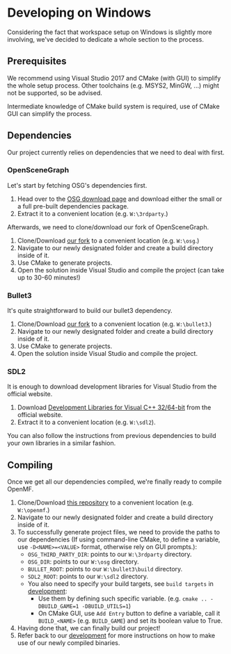 # Developing on Windows

Considering the fact that workspace setup on Windows is slightly more involving, we've decided to dedicate a whole section to the process.

## Prerequisites

We recommend using Visual Studio 2017 and CMake (with GUI) to simplify the whole setup process. Other toolchains (e.g. MSYS2, MinGW, ...) might not be supported, so be advised.

Intermediate knowledge of CMake build system is required, use of CMake GUI can simplify the process.

## Dependencies

Our project currently relies on dependencies that we need to deal with first.

### OpenSceneGraph

Let's start by fetching OSG's dependencies first.

1. Head over to the [OSG download page](http://www.openscenegraph.org/index.php/download-section/dependencies) and download either the small or a full pre-built dependencies package.
2. Extract it to a convenient location (e.g. `W:\3rdparty`.)

Afterwards, we need to clone/download our fork of OpenSceneGraph.

1. Clone/Download [our fork](https://github.com/OpenMafia/osg) to a convenient location (e.g. `W:\osg`.)
2. Navigate to our newly designated folder and create a build directory inside of it.
3. Use CMake to generate projects.
4. Open the solution inside Visual Studio and compile the project (can take up to 30-60 minutes!)

### Bullet3

It's quite straightforward to build our bullet3 dependency.

1. Clone/Download [our fork](https://github.com/OpenMafia/bullet3) to a convenient location (e.g. `W:\bullet3`.)
2. Navigate to our newly designated folder and create a build directory inside of it.
3. Use CMake to generate projects.
4. Open the solution inside Visual Studio and compile the project.

### SDL2

It is enough to download development libraries for Visual Studio from the official website.

1. Download [Development Libraries for Visual C++ 32/64-bit](https://www.libsdl.org/download-2.0.php) from the official website.
2. Extract it to a convenient location (e.g. `W:\sdl2`).

You can also follow the instructions from previous dependencies to build your own libraries in a similar fashion.


## Compiling

Once we get all our dependencies compiled, we're finally ready to compile OpenMF.

1. Clone/Download [this repository](https://github.com/OpenMafia/OpenMF/) to a convenient location (e.g. `W:\openmf`.)
2. Navigate to our newly designated folder and create a build directory inside of it.
3. To successfully generate project files, we need to provide the paths to our dependencies (If using command-line CMake, to define a variable, use `-D<NAME>=<VALUE>` format, otherwise rely on GUI prompts.):
   * `OSG_THIRD_PARTY_DIR`: points to our `W:\3rdparty` directory.
   * `OSG_DIR`: points to our `W:\osg` directory.
   * `BULLET_ROOT`: points to our `W:\bullet3\build` directory.
   * `SDL2_ROOT`: points to our `W:\sdl2` directory.
   * You also need to specify your build targets, see `build targets` in [development](https://github.com/OpenMafia/OpenMF/tree/master/docs/development.md):
        - Use them by defining such specific variable. (e.g. `cmake .. -DBUILD_GAME=1 -DBUILD_UTILS=1`)
        - On CMake GUI, use `Add Entry` button to define a variable, call it `BUILD_<NAME>` (e.g. `BUILD_GAME`) and set its boolean value to True.
4. Having done that, we can finally build our project!
5. Refer back to our [development](https://github.com/OpenMafia/OpenMF/tree/master/docs/development.md) for more instructions on how to make use of our newly compiled binaries.
